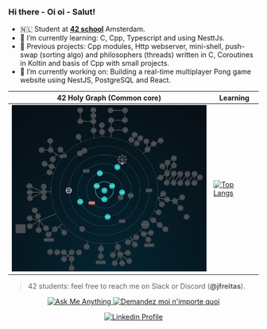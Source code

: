 ### Hi there - Oi oi - Salut! 

- 🇳🇱 Student at [**42 school**](https://www.codam.nl/) Amsterdam.
- 🥝 I’m currently learning: C, Cpp, Typescript and using NesttJs.
- 🍉 Previous projects: Cpp modules, Http webserver, mini-shell, push-swap (sorting algo) and philosophers (threads) written in C, Coroutines in Koltin and basis of Cpp with small projects.
- 🥑 I’m currently working on: Building a real-time multiplayer Pong game website using NestJS, PostgreSQL and React.

42 Holy Graph (Common core) | Learning
--- | ---
<img src="https://github.com/joycemacksuele/joycemacksuele/blob/main/pic_srcs/holygraph42.png" width=400 > | [![Top Langs](https://github-readme-stats.vercel.app/api/top-langs/?username=joycemacksuele)](https://github.com/anuraghazra/github-readme-stats)

> 42 students: feel free to reach me on Slack or Discord (**@jfreitas**).

<p align="center">
	<a href="mailto:jfreitas@student.42.fr">
		<img alt="Ask Me Anything" src="https://img.shields.io/badge/-Ask_me_anything-lightgray?style=flat&logo=Gmail&logoColor=383838&link=mailto:jfreitas@student.42.fr" />
	</a>
	<a href="mailto:jfreitas@student.42.fr">
		<img alt="Demandez moi n'importe quoi" src="https://img.shields.io/badge/-Demandez_moi_n'%20importe_quoi-lightgray?style=flat&logo=Gmail&logoColor=383838&link=mailto:jfreitas@student.42.fr" />
	</a>
	
</p>

<p align="center">
	<a href="https://www.linkedin.com/in/joycemacksuele/">
		<img alt="Linkedin Profile" src="https://img.shields.io/badge/-Linkedin_Profile-0072b1?style=flat&logo=Linkedin&logoColor=383838&link=https://www.linkedin.com/in/joycemacksuele/" />
	</a>
</p>
